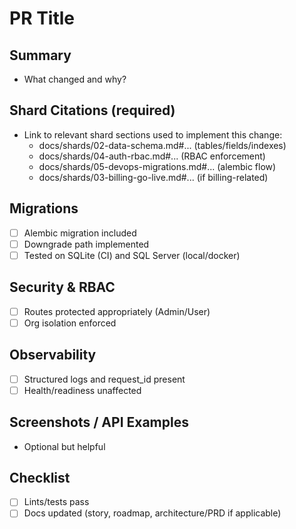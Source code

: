 # PR Title

## Summary
- What changed and why?

## Shard Citations (required)
- Link to relevant shard sections used to implement this change:
  - docs/shards/02-data-schema.md#... (tables/fields/indexes)
  - docs/shards/04-auth-rbac.md#... (RBAC enforcement)
  - docs/shards/05-devops-migrations.md#... (alembic flow)
  - docs/shards/03-billing-go-live.md#... (if billing-related)

## Migrations
- [ ] Alembic migration included
- [ ] Downgrade path implemented
- [ ] Tested on SQLite (CI) and SQL Server (local/docker)

## Security & RBAC
- [ ] Routes protected appropriately (Admin/User)
- [ ] Org isolation enforced

## Observability
- [ ] Structured logs and request_id present
- [ ] Health/readiness unaffected

## Screenshots / API Examples
- Optional but helpful

## Checklist
- [ ] Lints/tests pass
- [ ] Docs updated (story, roadmap, architecture/PRD if applicable)
